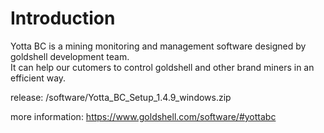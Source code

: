 # Introduction
Yotta BC is a mining monitoring and management software designed by goldshell development team.   
It can help our cutomers to control goldshell and other brand miners in an efficient way.  

release: /software/Yotta_BC_Setup_1.4.9_windows.zip

more information: https://www.goldshell.com/software/#yottabc

